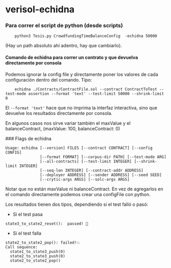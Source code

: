 # verisol-echidna

### Para correr el script de python (desde scripts)
```
    python3 Tesis.py CrowdfundingTimeBalanceConfig  -echidna 50000
```



(Hay un path absoluto ahí adentro, hay que cambiarlo).

#### Comando de echidna para correr un contrato y que devuelva directamente por consola
Podemos ignorar la config file y directamente poner los valores de cada configuración dentro del comando. Tipo:

```
    echidna ./Contracts/ContractFile.sol --contract ContractToTest --test-mode assertion --format 'text' --test-limit 50000 --shrink-limit 0
```

El `--format 'text'` hace que no imprima la interfaz interactiva, sino que devuelve los resultados directamente por consola.

En algunos casos nos sirve variar también el maxValue y el balanceContract, (maxValue: 100, balanceContract: 0)

### Flags de echidna
```
Usage: echidna [--version] FILES [--contract CONTRACT] [--config CONFIG] 
               [--format FORMAT] [--corpus-dir PATH] [--test-mode ARG] 
               [--all-contracts] [--test-limit INTEGER] [--shrink-limit INTEGER]
               [--seq-len INTEGER] [--contract-addr ADDRESS] 
               [--deployer ADDRESS] [--sender ADDRESS] [--seed SEED] 
               [--crytic-args ARGS] [--solc-args ARGS]
```
Notar que no están maxValue ni balanceContract. En vez de agregarlos en el comando directamente podemos crear una configFile con python.


Los resultados tienen dos tipos, dependiendo si el test falló o pasó:

- Si el test pasa 
```
state3_to_state2_reset():  passed! 🎉
```
- Si el test falla
```
state2_to_state2_pop(): failed!💥
Call sequence:
  state1_to_state3_push(0)
  state2_to_state3_push(0)
  state2_to_state2_pop()
  ```